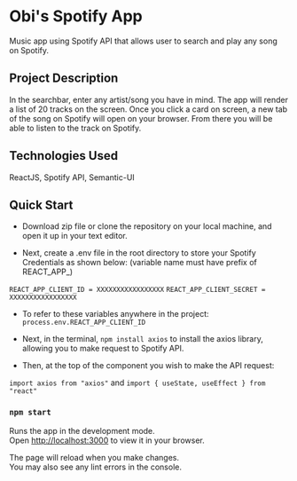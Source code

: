 # Obi's Spotify App

Music app using Spotify API that allows user to search and play any song on Spotify.

## Project Description

In the searchbar, enter any artist/song you have in mind. The app will render a list of 20 tracks on the screen. Once you click a card on screen, a new tab of the song on Spotify will open on your browser. From there you will be able to listen to the track on Spotify.

## Technologies Used

ReactJS, Spotify API, Semantic-UI

## Quick Start

- Download zip file or clone the repository on your local machine, and open it up in your text editor.

- Next, create a .env file in the root directory to store your Spotify Credentials as shown below:
(variable name must have prefix of REACT_APP_)

`REACT_APP_CLIENT_ID = XXXXXXXXXXXXXXXXX`
`REACT_APP_CLIENT_SECRET = XXXXXXXXXXXXXXXXX`

- To refer to these variables anywhere in the project: `process.env.REACT_APP_CLIENT_ID`

- Next, in the terminal, `npm install axios` to install the axios library, allowing you to make request to Spotify API.

- Then, at the top of the component you wish to make the API request:

`import axios from "axios"` and `import { useState, useEffect } from "react"`

### `npm start`

Runs the app in the development mode.\
Open [http://localhost:3000](http://localhost:3000) to view it in your browser.

The page will reload when you make changes.\
You may also see any lint errors in the console.

